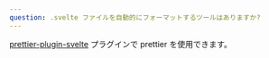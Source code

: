 ```yaml
---
question: .svelte ファイルを自動的にフォーマットするツールはありますか?
---
```


[prettier-plugin-svelte](https://www.npmjs.com/package/prettier-plugin-svelte) プラグインで prettier を使用できます。
